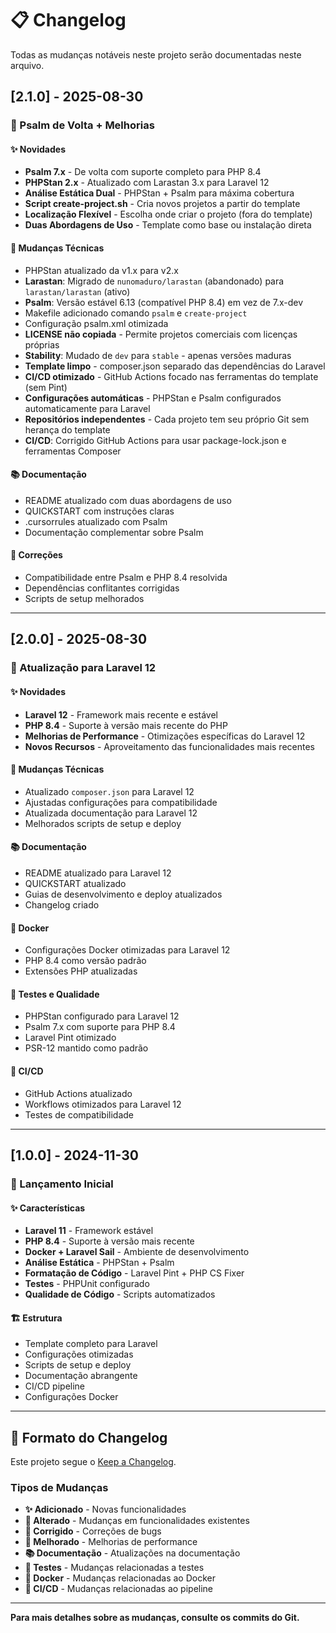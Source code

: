 # 📋 Changelog

Todas as mudanças notáveis neste projeto serão documentadas neste arquivo.

## [2.1.0] - 2025-08-30

### 🚀 Psalm de Volta + Melhorias

#### ✨ Novidades
- **Psalm 7.x** - De volta com suporte completo para PHP 8.4
- **PHPStan 2.x** - Atualizado com Larastan 3.x para Laravel 12
- **Análise Estática Dual** - PHPStan + Psalm para máxima cobertura
- **Script create-project.sh** - Cria novos projetos a partir do template
- **Localização Flexível** - Escolha onde criar o projeto (fora do template)
- **Duas Abordagens de Uso** - Template como base ou instalação direta

#### 🔧 Mudanças Técnicas
- PHPStan atualizado da v1.x para v2.x
- **Larastan**: Migrado de `nunomaduro/larastan` (abandonado) para `larastan/larastan` (ativo)
- **Psalm**: Versão estável 6.13 (compatível PHP 8.4) em vez de 7.x-dev
- Makefile adicionado comando `psalm` e `create-project`
- Configuração psalm.xml otimizada
- **LICENSE não copiada** - Permite projetos comerciais com licenças próprias
- **Stability**: Mudado de `dev` para `stable` - apenas versões maduras
- **Template limpo** - composer.json separado das dependências do Laravel
- **CI/CD otimizado** - GitHub Actions focado nas ferramentas do template (sem Pint)
- **Configurações automáticas** - PHPStan e Psalm configurados automaticamente para Laravel
- **Repositórios independentes** - Cada projeto tem seu próprio Git sem herança do template
- **CI/CD**: Corrigido GitHub Actions para usar package-lock.json e ferramentas Composer

#### 📚 Documentação
- README atualizado com duas abordagens de uso
- QUICKSTART com instruções claras
- .cursorrules atualizado com Psalm
- Documentação complementar sobre Psalm

#### 🐛 Correções
- Compatibilidade entre Psalm e PHP 8.4 resolvida
- Dependências conflitantes corrigidas
- Scripts de setup melhorados

---

## [2.0.0] - 2025-08-30

### 🚀 Atualização para Laravel 12

#### ✨ Novidades
- **Laravel 12** - Framework mais recente e estável
- **PHP 8.4** - Suporte à versão mais recente do PHP
- **Melhorias de Performance** - Otimizações específicas do Laravel 12
- **Novos Recursos** - Aproveitamento das funcionalidades mais recentes

#### 🔧 Mudanças Técnicas
- Atualizado `composer.json` para Laravel 12
- Ajustadas configurações para compatibilidade
- Atualizada documentação para Laravel 12
- Melhorados scripts de setup e deploy

#### 📚 Documentação
- README atualizado para Laravel 12
- QUICKSTART atualizado
- Guias de desenvolvimento e deploy atualizados
- Changelog criado

#### 🐳 Docker
- Configurações Docker otimizadas para Laravel 12
- PHP 8.4 como versão padrão
- Extensões PHP atualizadas

#### 🧪 Testes e Qualidade
- PHPStan configurado para Laravel 12
- Psalm 7.x com suporte para PHP 8.4
- Laravel Pint otimizado
- PSR-12 mantido como padrão

#### 🚀 CI/CD
- GitHub Actions atualizado
- Workflows otimizados para Laravel 12
- Testes de compatibilidade

---

## [1.0.0] - 2024-11-30

### 🎉 Lançamento Inicial

#### ✨ Características
- **Laravel 11** - Framework estável
- **PHP 8.4** - Suporte à versão mais recente
- **Docker + Laravel Sail** - Ambiente de desenvolvimento
- **Análise Estática** - PHPStan + Psalm
- **Formatação de Código** - Laravel Pint + PHP CS Fixer
- **Testes** - PHPUnit configurado
- **Qualidade de Código** - Scripts automatizados

#### 🏗️ Estrutura
- Template completo para Laravel
- Configurações otimizadas
- Scripts de setup e deploy
- Documentação abrangente
- CI/CD pipeline
- Configurações Docker

---

## 📝 Formato do Changelog

Este projeto segue o [Keep a Changelog](https://keepachangelog.com/pt-BR/1.0.0/).

### Tipos de Mudanças
- **✨ Adicionado** - Novas funcionalidades
- **🔧 Alterado** - Mudanças em funcionalidades existentes
- **🐛 Corrigido** - Correções de bugs
- **🚀 Melhorado** - Melhorias de performance
- **📚 Documentação** - Atualizações na documentação
- **🧪 Testes** - Mudanças relacionadas a testes
- **🐳 Docker** - Mudanças relacionadas ao Docker
- **🚀 CI/CD** - Mudanças relacionadas ao pipeline

---

**Para mais detalhes sobre as mudanças, consulte os commits do Git.**
